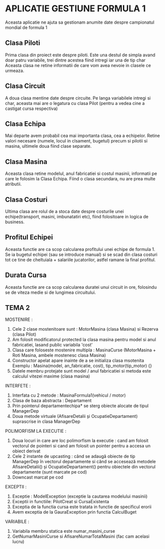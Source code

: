 # APLICATIE GESTIUNE FORMULA 1

Aceasta aplicatie ne ajuta sa gestionam anumite date despre campionatul mondial de formula 1

## Clasa Piloti

Prima clasa din proiect este despre piloti. Este una destul de simpla avand doar patru variabile, trei dintre acestea fiind intregi iar una de tip char
Aceasta clasa ne retine informatii de care vom avea nevoie in clasele ce urmeaza. 

## Clasa Circuit

A doua clasa mentine date despre circuite. Pe langa variabilele intregi si char, aceasta mai are o legatura cu clasa Pilot (pentru a vedea cine a castigat cursa respectiva)

## Clasa Echipa

Mai departe avem probabil cea mai importanta clasa, cea a echipelor. Retine valori necesare (numele, locul in clsament, bugetul) precum si pilotii si masina, ultimele doua fiind clase separate.

## Clasa Masina

Aceasta clasa retine modelul, anul fabricatiei si costul masinii, informatii pe care le folosim la Clasa Echipa. Fiind o clasa secundara, nu are prea multe atributii.

## Clasa Costuri

Ultima clasa are rolul de a stoca date despre costurile unei echipe(transport, masini, imbunatatiri etc), fiind folositoare in logica de business.

## Profitul Echipei

Aceasta functie are ca scop calcularea profitului unei echipe de formula 1. Se ia bugetul echipei (sau se introduce manual) si se scad din clasa costuri tot ce tine de cheltuiala + salariile jucatorilor, astfel ramane la final profitul.

## Durata Cursa

Aceasta functie are ca scop calcularea duratei unui circuit in ore, folosindu se de viteza medie si de lungimea circuitului.

## TEMA 2


MOSTENIRE :
1. Cele 2 clase mostenitoare sunt : MotorMasina (clasa Masina) si Rezerva (clasa Pilot)
2. Am folosit modificatorul protected la clasa masina pentru model si anul fabricatiei, lasand public variabila 'cost'
3. Clasa care foloseste mostenire multipla : MasinaCurse (MotorMasina + Roti Masina, ambele mostenesc clasa Masina)
4. Constructor apelat apare inainte de a se initializa clasa msotenita Exemplu : Masina(model, an_fabricatie, cost), tip_motor(tip_motor) {}
5. Datele membru protejate sunt model / anul fabricatiei si metoda este calculul vitezei maxime (clasa masina)

INTERFETE :
1. Interfata cu 2 metode : MasinaFormula1(vehicul / motor)
2. Clasa de baza abstracta : Departament
3. Prin pointerul departamentechipa* se sterg obiecte alocate de tipul ManagerDep
4. Doua metode virtuale (AfisareDetalii și OcupatieDepartament) suprascrise in clasa ManagerDep

POLIMORFISM LA EXECUTIE :
1. Doua locuri in care are loc polimorfism la executie : cand am folosit vectorul de pointeri si cand  am folosit un pointer pentru a accesa un obiect derivat
2. Cele 2 instante de upcasting : când se adaugă obiecte de tip ManagerDep în vectorul departamente si când se accesează metodele AfisareDetalii() și OcupatieDepartament() pentru obiectele din vectorul departamente (sunt marcate pe cod)
3. Downcast marcat pe cod

EXCEPTII :
1. Exceptie : ModelException (exceptie la cautarea modelului masinii)
2. Exceptii in functiile: PilotCreat si CursaExistenta
3. Exceptia de la functia cursa este tratata in functie de specificul erorii 
4. Avem exceptia de la GauraException prin functia CalculBuget

VARIABILE :
1. Variabila membru statica este numar_masini_curse
2. GetNumarMasiniCurse si AfisareNumarTotalMasini (fac cam acelasi lucru)

